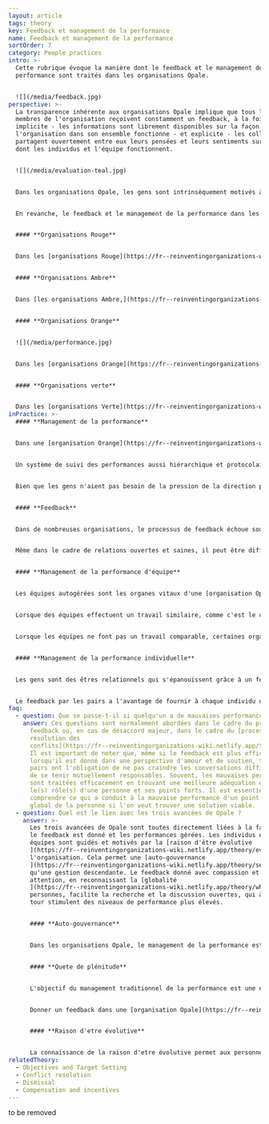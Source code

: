 ```yaml
---
layout: article
tags: theory
key: Feedback et management de la performance
name: Feedback et management de la performance
sortOrder: 7
category: People practices
intro: >-
  Cette rubrique évoque la manière dont le feedback et le management de la
  performance sont traités dans les organisations Opale.


  ![](/media/feedback.jpg)
perspective: >-
  La transparence inhérente aux organisations Opale implique que tous les
  membres de l'organisation reçoivent constamment un feedback, à la fois
  implicite - les informations sont librement disponibles sur la façon dont
  l'organisation dans son ensemble fonctionne - et explicite - les collègues
  partagent ouvertement entre eux leurs pensées et leurs sentiments sur la façon
  dont les individus et l'équipe fonctionnent.


  ![](/media/evaluation-teal.jpg)


  Dans les organisations Opale, les gens sont intrinsèquement motivés à donner le meilleur en s'engageant au service de la [raison d'être évolutive](https://fr--reinventingorganizations-wiki.netlify.app/theory/evolutionary-purpose/) de l'organisation. La performance est essentiellement managée au niveau des équipes par le biais du feedback et de l'émulation entre pairs. Les informations et les résultats sont partagés ouvertement et on fait confiance aux gens pour connaitre le degré de performance de l'organisation et des autres équipes. Donner un feedback est une responsabilité partagée par tous et se fait régulièrement, tant au niveau de l'équipe, qu'au niveau individuel. Le feedback est particulièrement puissant dans une organisation Opale parce qu'il est intentionnellement dépourvu de jugement et qu'il est donné dans un esprit d'exploration et d'acceptation ouvertes. L'Opale valorise la personne dans son ensemble, et pas seulement le travail qu'elle accomplit.


  En revanche, le feedback et le management de la performance dans les organisations des stades évolutifs antérieurs peuvent être résumés comme suit :


  #### **Organisations Rouge**


  Dans les [organisations Rouge](https://fr--reinventingorganizations-wiki.netlify.app/theory/red-organizations/), le management de la performance consiste à exercer un pouvoir personnel. Le patron exige que l'on obéisse aux ordres sans poser de questions afin de préserver une image de dureté et de force. Les subordonnés se conforment dans l'espoir d'être protégés et en sécurité. Le feedback est donné sous forme de récompenses et de punitions qui contribuent à renforcer le pouvoir du patron.


  #### **Organisations Ambre**


  Dans [les organisations Ambre,](https://fr--reinventingorganizations-wiki.netlify.app/theory/amber-paradigm-and-organizations/) le management de la performance consiste à maintenir la stabilité et le contrôle. Les dirigeants partent souvent du principe que les travailleurs sont paresseux et malhonnêtes et surveillent étroitement les performances pour s'assurer que les ordres sont correctement exécutés. Ceux qui se conforment sont récompensés. Les échecs sont traités rapidement. Les récidivistes risquent d'être rejetés par le groupe ou l'organisation et de perdre leur statut.


  #### **Organisations Orange**


  ![](/media/performance.jpg)


  Dans les [organisations Orange](https://fr--reinventingorganizations-wiki.netlify.app/theory/orange-paradigm-and-organizations/), le management de la performance est axé sur la réalisation des objectifs et des buts. Les individus sont tenus de rendre des comptes en mesurant (et en évaluant) leurs performances par rapport à des objectifs "ambitieux" fixés par la direction. L'innovation et la réussite sont fortement valorisées et les résultats sont mesurés à l'aide d'indicateurs (si possible). Le feedback est un processus descendant, axé sur les performances professionnelles et conçu pour encourager de meilleurs résultats.


  #### **Organisations verte**


  Dans les [organisations Verte](https://fr--reinventingorganizations-wiki.netlify.app/theory/green-paradigm-and-organizations/), le management de la performance concerne autant la manière dont le travail est effectué que ce qui est réalisé. Des valeurs fortes liées à un objectif inspirant fournissent des orientations pour aider les employés à gérer leurs propres performances. Les managers deviennent des leaders au service des autres et cherchent à permettre la capacité d'agir à ceux qui font le travail de première ligne. Le feedback se fait souvent par le biais d'un processus de [feedback à 360 degrés](https://fr.wikipedia.org/wiki/360_degrés) et est conçu pour nourrir et soutenir à la fois les individus dans leur développement et la culture de l'organisation.
inPractice: >-
  #### **Management de la performance**


  Dans une [organisation Orange](https://fr--reinventingorganizations-wiki.netlify.app/theory/orange-paradigm-and-organizations/) traditionnelle, la performance est contrôlée par le déploiement d'un système de management de la performance descendant qui assure l'alignement des objectifs individuels déterminés en fonction des objectifs stratégiques de l'entreprise. Dans ce processus très documenté, les managers et les employés s'accordent sur les objectifs à atteindre. La hiérarchie est entièrement responsable de la réalisation des objectifs commerciaux définis pour chacun. Une pression est donc exercée sur les employés pour qu'ils s'assurent que les objectifs soient atteints et, idéalement, dépassés grâce à leur contribution individuelle.


  Un système de suivi des performances aussi hiérarchique et protocolaire n'existe pas dans les [organisations Opale](https://fr--reinventingorganizations-wiki.netlify.app/theory/teal-paradigm-and-organizations/). Dans une organisation Opale autogérée où il n'y a pas de patron, la volonté de produire des résultats provient de la motivation intrinsèque. Les organisations Opale considèrent que les gens sont motivés lorsque leur travail a un [but significatif](https://fr--reinventingorganizations-wiki.netlify.app/theory/listening-to-purpose/), lorsqu'ils sont soumis à une pression saine de la part de leurs pairs et lorsqu'ils ont accès à un feedback précis du monde extérieur. Elles estiment que les gens ont tendance à s'engager plus profondément et à réaliser bien plus que ce qui leur est demandé lorsqu'ils font un travail utile en étant pleinement responsables et en ayant facilement accès aux ressources nécessaires.


  Bien que les gens n'aient pas besoin de la pression de la direction pour être performants, ils ont quand même besoin de savoir où ils en sont. C'est dans ce but que le feedback est largement utilisé dans les organisations Opale, en mettant l'accent sur les performances de l'équipe.


  #### **Feedback**


  Dans de nombreuses organisations, le processus de feedback échoue souvent parce qu'il porte encore en lui la peur du jugement et du rejet. Un feedback donné à partir du coeur, de l'acceptation et de la relation est une expérience nourrissante qui permet aux gens d'évaluer où ils en sont et de déterminer leurs prochaines étapes en collaboration avec les autres. Un feedback efficace facilite la croissance et permet aux personnes d'aligner ce dont l'organisation a besoin avec ce qui les stimule.


  Même dans le cadre de relations ouvertes et saines, il peut être difficile pour certains de donner un feedback lorsque les choses ne se passent pas comme prévu. Fournir un feedback en temps utile sur les attentes non satisfaites ou les tensions est une pratique clé du modèle Opale à laquelle il faut adhérer quel que soit l'inconfort. Les [organisations Opale](https://fr--reinventingorganizations-wiki.netlify.app/theory/teal-paradigm-and-organizations/) sont caractérisées par une confiance élevée et une peur faible. Être capable de donner un feedback efficace dans cet environnement est une compétence essentielle. Les employés sont souvent formés à l'utilisation d'approches telles que la [communication non violente](https://fr.wikipedia.org/wiki/Communication_non_violente) afin qu'ils puissent être attentifs à leurs intentions et à leur pratique lorsqu'ils donnent un feedback. 


  #### **Management de la performance d'équipe**


  Les équipes autogérées sont les organes vitaux d'une [organisation Opale](https://fr--reinventingorganizations-wiki.netlify.app/theory/teal-paradigm-and-organizations/). Lorsque les personnes comprennent clairement l'objectif de leur travail et savent ce que l'on attend d'elles, les équipes sont plus que capables de fixer des objectifs et de s'organiser pour les atteindre. Pour soutenir cette façon de travailler, les informations sont ouvertement partagées sur les performances de chaque équipe. Cela pourrait être menaçant dans une organisation plus traditionnelle, mais c'est libérateur dans une organisation Opale car les gens savent que les informations ne seront pas utilisées contre eux. Personne n'a besoin d'être protégé des faits, bons ou mauvais.


  Lorsque des équipes effectuent un travail similaire, comme c'est le cas à [Buurtzorg](https://fr--reinventingorganizations-wiki.netlify.app/cases/buurtzorg/) par exemple, une équipe peut facilement évaluer sa productivité par rapport à celle des autres équipes. Celles qui se trouvent en bas de la liste sont motivées par la fierté plutôt que par la peur de s'améliorer. Plus important encore, les autres équipes sont prêtes et désireuses de partager ce qu'elles font et de fournir toute l'aide nécessaire. Le travail de l'organisation est plus important que toute compétition entre les équipes motivée par l'ego.


  Lorsque les équipes ne font pas un travail comparable, certaines organisations ont développé un processus différent. Chez [Morning Star](https://fr--reinventingorganizations-wiki.netlify.app/cases/morning-star/), par exemple, les équipes préparent chaque année une présentation pour leurs collègues, au cours de laquelle elles partagent franchement ce qui a bien fonctionné, ce qui n'a pas fonctionné, leur efficacité et ce qu'elles prévoient de faire l'année suivante. Les équipes qui n'ont pas obtenu de bons résultats sont mises au défi et soutenues dans la même mesure. Dans le cadre de ce processus, elles reçoivent un feedback et des données utiles qui les aident à apporter les améliorations nécessaires.


  #### **Management de la performance individuelle**


  Les gens sont des êtres relationnels qui s'épanouissent grâce à un feedback honnête. Bien que l'accent soit principalement mis sur les performances de l'équipe, [les organisations Opale ](https://fr--reinventingorganizations-wiki.netlify.app/theory/teal-paradigm-and-organizations/)reconnaissent qu'il est vital de pouvoir donner un feedback individuel, ouvert et sans jugement, à ses pairs. Certaines organisations, comme [FAVI](https://fr--reinventingorganizations-wiki.netlify.app/cases/favi/), ont cessé d'organiser des entretiens d'évaluation formels parce que le feedback est librement échangé. La plupart des autres organisations considèrent toujours qu'il est utile d'avoir une période formelle une fois par an pour réfléchir à son travail. Ces évaluations sont naturellement construites autour de processus basés sur les retours des pairs.


  Le feedback par les pairs a l'avantage de fournir à chaque individu une perspective plus large et plus significative de sa contribution. Le feedback dépasse les limites d'une discussion étroite sur le travail et permet une exploration plus large des espoirs, des craintes et du sens de la vie de la personne.
faq:
  - question: Que se passe-t-il si quelqu'un a de mauvaises performances ?
    answer: Ces questions sont normalement abordées dans le cadre du processus de
      feedback ou, en cas de désaccord majeur, dans le cadre du [processus de
      résolution des
      conflits](https://fr--reinventingorganizations-wiki.netlify.app/theory/conflict-resolution/).
      Il est important de noter que, même si le feedback est plus efficace
      lorsqu'il est donné dans une perspective d'amour et de soutien, tous les
      pairs ont l'obligation de ne pas craindre les conversations difficiles et
      de se tenir mutuellement responsables. Souvent, les mauvaises performances
      sont traitées efficacement en trouvant une meilleure adéquation entre
      le(s) rôle(s) d'une personne et ses points forts. Il est essentiel de
      comprendre ce qui a conduit à la mauvaise performance d'un point de vue
      global de la personne si l'on veut trouver une solution viable.
  - question: Quel est le lien avec les trois avancées de Opale ?
    answer: >-
      Les trois avancées de Opale sont toutes directement liées à la façon dont
      le feedback est donné et les performances gérées. Les individus et les
      équipes sont guidés et motivés par la [raison d'être évolutive
      ](https://fr--reinventingorganizations-wiki.netlify.app/theory/evolutionary-purpose/)de
      l'organisation. Cela permet une [auto-gouvernance
      ](https://fr--reinventingorganizations-wiki.netlify.app/theory/self-management/)plutôt
      qu'une gestion descendante. Le feedback donné avec compassion et
      attention, en reconnaissant la [globalité
      ](https://fr--reinventingorganizations-wiki.netlify.app/theory/wholeness/)des
      personnes, facilite la recherche et la discussion ouvertes, qui à leur
      tour stimulent des niveaux de performance plus élevés.


      #### **Auto-gouvernance**


      Dans les organisations Opale, le management de la performance est en grande partie un processus autodirigé. Les individus et les équipes assument la responsabilité de leurs propres performances et de leur croissance, tout en sollicitant le feedback des autres lorsque cela est pertinent.


      #### **Quete de plénitude**


      L'objectif du management traditionnel de la performance est une évaluation objective de la qualité du travail d'une personne. Cette évaluation est sujette à des erreurs de notation et à des biais. Cet élément subjectif génère souvent de la peur et/ou de la frustration. Dans ces conditions, les gens ont tendance à se désengager.


      Donner un feedback dans une [organisation Opale](https://fr--reinventingorganizations-wiki.netlify.app/theory/teal-paradigm-and-organizations/) est une occasion de reconnaître la personne dans son ensemble (y compris ses espoirs, ses craintes et ses aspirations). Le feedback a pour seul but de s'entraider, de pair à pair. Donner un feedback à partir d'une position d'amour, d'acceptation et de connexion permet aux gens de baisser leurs défenses et de s'engager les uns envers les autres ouvertement et honnêtement. Il n'est pas surprenant que, lorsque les gens se sentent appréciés pour ce qu'ils sont, ils sont plus réceptifs aux commentaires constructifs et contribuent bien davantage à leur travail. Dans une organisation Opale, le management de la performance passe du management de la performance d'une personne à la création des conditions permettant à cette personne d'être performante.


      #### **Raison d'etre évolutive**


      La connaissance de la raison d'etre évolutive permet aux personnes d'aligner leurs efforts sur l'objectif de l'organisation et donc de gérer leurs propres performances. Ils contribuent parce qu'ils le **souhaitent**, et non parce qu'ils **doivent**. Lorsque l'[objectif ](https://fr--reinventingorganizations-wiki.netlify.app/theory/objectives-and-target-setting/)est clair et significatif, il est facile de donner un feedback sur la façon dont une contribution ou une décision s'aligne sur l'objectif de l'organisation. Le management de la performance devient "Comment pouvons-nous répondre à ce qui se passe ?" plutôt que "Comment je me comporte par rapport au plan ? Le fait d'avoir un objectif évolutif significatif guide les actions à entreprendre ensuite.
relatedTheory:
  - Objectives and Target Setting
  - Conflict resolution
  - Dismissal
  - Compensation and incentives
---
```

to be removed